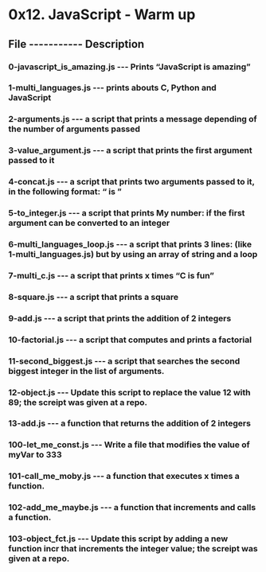 # 0x12. JavaScript - Warm up
## File ----------- Description
### 0-javascript_is_amazing.js --- Prints “JavaScript is amazing”
### 1-multi_languages.js --- prints abouts C, Python and JavaScript
### 2-arguments.js ---  a script that prints a message depending of the number of arguments passed
### 3-value_argument.js --- a script that prints the first argument passed to it
### 4-concat.js --- a script that prints two arguments passed to it, in the following format: “ is ”
### 5-to_integer.js --- a script that prints My number: <first argument converted in integer> if the first argument can be converted to an integer
### 6-multi_languages_loop.js --- a script that prints 3 lines: (like 1-multi_languages.js) but by using an array of string and a loop
### 7-multi_c.js --- a script that prints x times “C is fun”
### 8-square.js --- a script that prints a square
### 9-add.js --- a script that prints the addition of 2 integers
### 10-factorial.js --- a script that computes and prints a factorial
### 11-second_biggest.js --- a script that searches the second biggest integer in the list of arguments.
### 12-object.js --- Update this script to replace the value 12 with 89; the screipt was given at a repo.
### 13-add.js --- a function that returns the addition of 2 integers
### 100-let_me_const.js --- Write a file that modifies the value of myVar to 333
### 101-call_me_moby.js --- a function that executes x times a function.
### 102-add_me_maybe.js --- a function that increments and calls a function.
### 103-object_fct.js --- Update this script by adding a new function incr that increments the integer value; the screipt was given at a repo.
